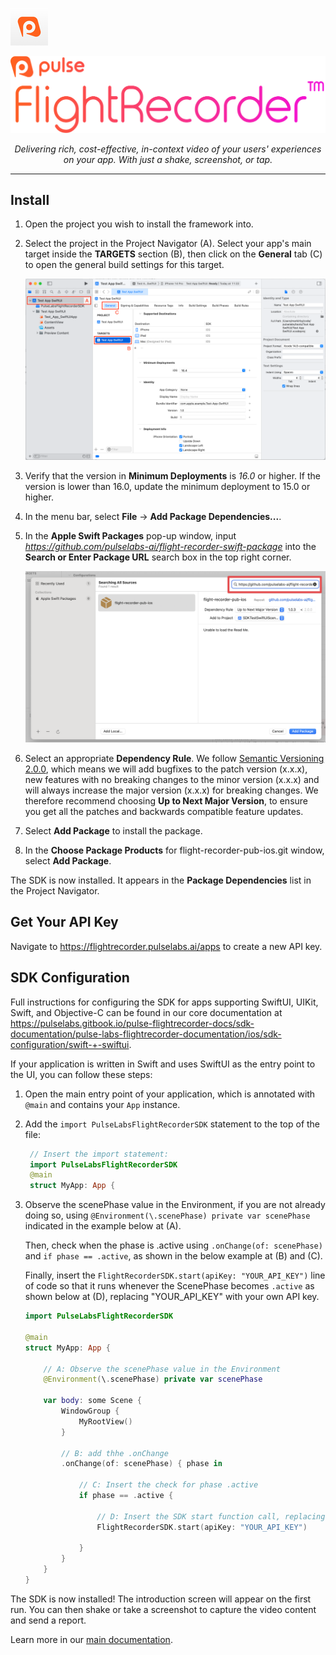 <p>
	<img src="docs/images/FlightRecorder_icon.png" height="60" alt="Package Logo" />
</p>
<p align="center">
  <img src="docs/images/FlightRecorder_PulseLogo_Stacked.svg"/>
</p>
<p align="center">
	<i>Delivering rich, cost-effective, in-context video of your users' experiences on your app. With just a shake, screenshot, or tap.</i>
</p>

---

## Install

1. Open the project you wish to install the framework into.
2. Select the project in the Project Navigator (A). Select your app's main target inside the **TARGETS** section (B), then click on the **General** tab (C) to open the general build settings for this target.

   <img src="docs/images/install_step_1.webp" width="650" alt="Project (A), Add Files button (B), Add Files to Your Project (C)" />

3. Verify that the version in **Minimum Deployments** is *16.0* or higher. If the version is lower than 16.0, update the minimum deployment to 15.0 or higher.

4. In the menu bar, select **File** -> **Add Package Dependencies...**.

5. In the **Apple Swift Packages** pop-up window, input *https://github.com/pulselabs-ai/flight-recorder-swift-package* into the **Search or Enter Package URL** search box in the top right corner.

   <img src="docs/images/install_step_2.webp" width="650" alt="" />

6. Select an appropriate **Dependency Rule**. We follow [Semantic Versioning 2.0.0](https://semver.org/), which means we will add bugfixes to the patch version (x.x.x), new features with no breaking changes to the minor version (x.x.x) and will always increase the major version (x.x.x) for breaking changes. We therefore recommend choosing **Up to Next Major Version**, to ensure you get all the patches and backwards compatible feature updates.

7. Select **Add Package** to install the package.

8. In the **Choose Package Products** for flight-recorder-pub-ios.git window, select **Add Package**.

The SDK is now installed. It appears in the **Package Dependencies** list in the Project Navigator. 

## Get Your API Key

Navigate to https://flightrecorder.pulselabs.ai/apps to create a new API key. 

## SDK Configuration

Full instructions for configuring the SDK for apps supporting SwiftUI, UIKit, Swift, and Objective-C can be found in our core documentation at https://pulselabs.gitbook.io/pulse-flightrecorder-docs/sdk-documentation/pulse-labs-flightrecorder-documentation/ios/sdk-configuration/swift-+-swiftui.

If your application is written in Swift and uses SwiftUI as the entry point to the UI, you can follow these steps: ​

1. Open the main entry point of your application, which is annotated with `@main` and contains your `App` instance. ​
2. Add the `import PulseLabsFlightRecorderSDK` statement to the top of the file:
   
   ```swift
    // Insert the import statement:
    import PulseLabsFlightRecorderSDK
    @main
    struct MyApp: App {    
   ```

3.  Observe the scenePhase value in the Environment, if you are not already doing so, using `@Environment(\.scenePhase) private var scenePhase` indicated in the example below at (A).

    Then, check when the phase is .active using `.onChange(of: scenePhase)` and `if phase == .active`, as shown in the below example at (B) and (C).

    Finally, insert the `FlightRecorderSDK.start(apiKey: "YOUR_API_KEY")` line of code so that it runs whenever the ScenePhase becomes `.active` as shown below at (D), replacing "YOUR_API_KEY" with your own API key.

    ```swift
    import PulseLabsFlightRecorderSDK

    @main
    struct MyApp: App {

        // A: Observe the scenePhase value in the Environment
        @Environment(\.scenePhase) private var scenePhase

        var body: some Scene {
            WindowGroup {
                MyRootView()
            }
            
            // B: add thhe .onChange
            .onChange(of: scenePhase) { phase in
                
                // C: Insert the check for phase .active
                if phase == .active {
    
                    // D: Insert the SDK start function call, replacing YOUR_API_KEY with your API key
                    FlightRecorderSDK.start(apiKey: "YOUR_API_KEY")

                }
            }
        }
    }
    ```

The SDK is now installed! The introduction screen will appear on the first run. You can then shake or take a screenshot to capture the video content and send a report.

Learn more in our [main documentation](https://pulselabs.gitbook.io/pulse-flightrecorder-docs/sdk-documentation/pulse-labs-flightrecorder-documentation/ios/create-custom-triggers).
